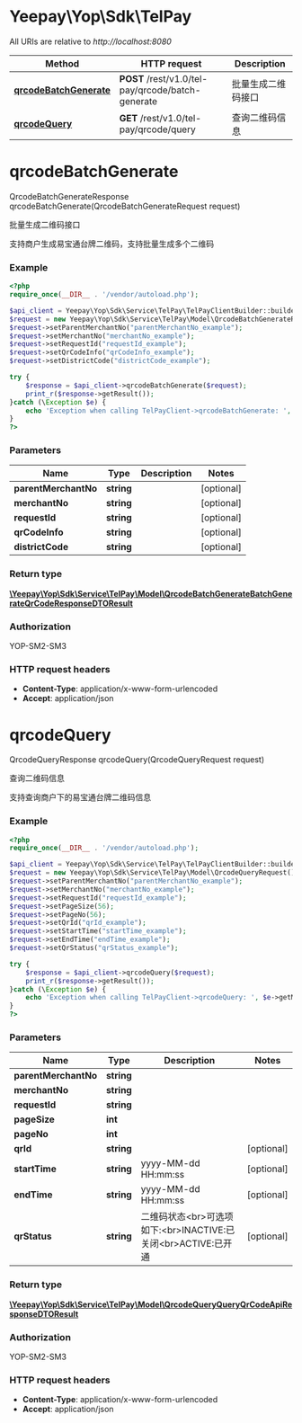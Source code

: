 # Yeepay\Yop\Sdk\TelPay

All URIs are relative to *http://localhost:8080*

Method | HTTP request | Description
------------- | ------------- | -------------
[**qrcodeBatchGenerate**](TelPay.md#qrcodeBatchGenerate) | **POST** /rest/v1.0/tel-pay/qrcode/batch-generate | 批量生成二维码接口
[**qrcodeQuery**](TelPay.md#qrcodeQuery) | **GET** /rest/v1.0/tel-pay/qrcode/query | 查询二维码信息


# **qrcodeBatchGenerate**
QrcodeBatchGenerateResponse qrcodeBatchGenerate(QrcodeBatchGenerateRequest request)

批量生成二维码接口

支持商户生成易宝通台牌二维码，支持批量生成多个二维码

### Example
```php
<?php
require_once(__DIR__ . '/vendor/autoload.php');

$api_client = Yeepay\Yop\Sdk\Service\TelPay\TelPayClientBuilder::builder()->build();
$request = new Yeepay\Yop\Sdk\Service\TelPay\Model\QrcodeBatchGenerateRequest();
$request->setParentMerchantNo("parentMerchantNo_example");
$request->setMerchantNo("merchantNo_example");
$request->setRequestId("requestId_example");
$request->setQrCodeInfo("qrCodeInfo_example");
$request->setDistrictCode("districtCode_example");

try {
    $response = $api_client->qrcodeBatchGenerate($request);
    print_r($response->getResult());
}catch (\Exception $e) {
    echo 'Exception when calling TelPayClient->qrcodeBatchGenerate: ', $e->getMessage(), PHP_EOL;
}
?>
```

### Parameters

Name | Type | Description  | Notes
------------- | ------------- | ------------- | -------------
 **parentMerchantNo** | **string**|  | [optional]
 **merchantNo** | **string**|  | [optional]
 **requestId** | **string**|  | [optional]
 **qrCodeInfo** | **string**|  | [optional]
 **districtCode** | **string**|  | [optional]

### Return type
[**\Yeepay\Yop\Sdk\Service\TelPay\Model\QrcodeBatchGenerateBatchGenerateQrCodeResponseDTOResult**](../Model/QrcodeBatchGenerateBatchGenerateQrCodeResponseDTOResult.md)
### Authorization

YOP-SM2-SM3


### HTTP request headers

 - **Content-Type**: application/x-www-form-urlencoded
 - **Accept**: application/json

# **qrcodeQuery**
QrcodeQueryResponse qrcodeQuery(QrcodeQueryRequest request)

查询二维码信息

支持查询商户下的易宝通台牌二维码信息

### Example
```php
<?php
require_once(__DIR__ . '/vendor/autoload.php');

$api_client = Yeepay\Yop\Sdk\Service\TelPay\TelPayClientBuilder::builder()->build();
$request = new Yeepay\Yop\Sdk\Service\TelPay\Model\QrcodeQueryRequest();
$request->setParentMerchantNo("parentMerchantNo_example");
$request->setMerchantNo("merchantNo_example");
$request->setRequestId("requestId_example");
$request->setPageSize(56);
$request->setPageNo(56);
$request->setQrId("qrId_example");
$request->setStartTime("startTime_example");
$request->setEndTime("endTime_example");
$request->setQrStatus("qrStatus_example");

try {
    $response = $api_client->qrcodeQuery($request);
    print_r($response->getResult());
}catch (\Exception $e) {
    echo 'Exception when calling TelPayClient->qrcodeQuery: ', $e->getMessage(), PHP_EOL;
}
?>
```

### Parameters

Name | Type | Description  | Notes
------------- | ------------- | ------------- | -------------
 **parentMerchantNo** | **string**|  |
 **merchantNo** | **string**|  |
 **requestId** | **string**|  |
 **pageSize** | **int**|  |
 **pageNo** | **int**|  |
 **qrId** | **string**|  | [optional]
 **startTime** | **string**| yyyy-MM-dd HH:mm:ss | [optional]
 **endTime** | **string**| yyyy-MM-dd HH:mm:ss | [optional]
 **qrStatus** | **string**| 二维码状态&lt;br&gt;可选项如下:&lt;br&gt;INACTIVE:已关闭&lt;br&gt;ACTIVE:已开通 | [optional]

### Return type
[**\Yeepay\Yop\Sdk\Service\TelPay\Model\QrcodeQueryQueryQrCodeApiResponseDTOResult**](../Model/QrcodeQueryQueryQrCodeApiResponseDTOResult.md)
### Authorization

YOP-SM2-SM3


### HTTP request headers

 - **Content-Type**: application/x-www-form-urlencoded
 - **Accept**: application/json

